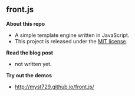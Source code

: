 front.js
--------

**About this repo**

+ A simple template engine written in JavaScript.
+ This project is released under the [MIT license](http://opensource.org/licenses/MIT).


**Read the blog post**

+ not written yet.


**Try out the demos**

+ http://myst729.github.io/front.js/
